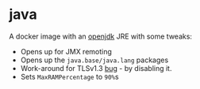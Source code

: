 # java
A docker image with an [openjdk](https://openjdk.java.net/) JRE with some tweaks:

* Opens up for JMX remoting
* Opens up the `java.base/java.lang` packages
* Work-around for TLSv1.3 [bug](https://bugs.java.com/bugdatabase/view_bug.do?bug_id=JDK-8213202) - by disabling it.
* Sets `MaxRAMPercentage` to `90%`s 
